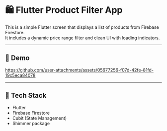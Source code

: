# 🛍️ Flutter Product Filter App

This is a simple Flutter screen that displays a list of products from Firebase Firestore.  
It includes a dynamic price range filter and clean UI with loading indicators.

---

## 🎥 Demo
https://github.com/user-attachments/assets/05677256-f07d-42fe-81fd-19c5eca84078

---

## 🔧 Tech Stack

- Flutter
- Firebase Firestore
- Cubit (State Management)
- Shimmer package
